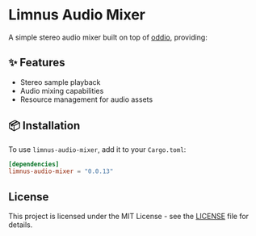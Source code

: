 # Limnus Audio Mixer

A simple stereo audio mixer built on top of [oddio](https://crates.io/crates/oddio), providing:

## ✨ Features
- Stereo sample playback
- Audio mixing capabilities
- Resource management for audio assets

## 📦 Installation

To use `limnus-audio-mixer`, add it to your `Cargo.toml`:

```toml
[dependencies]
limnus-audio-mixer = "0.0.13"
```

## License

This project is licensed under the MIT License - see the [LICENSE](LICENSE) file for details.
